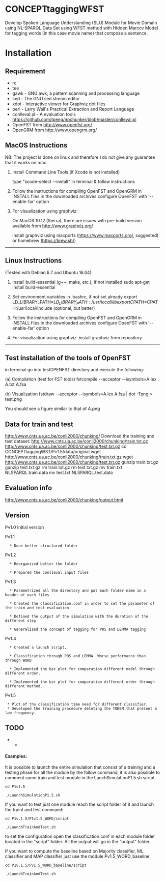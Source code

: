 # CONCEPTtaggingWFST
Develop Spoken Language Understanding (SLU) Module for Movie Domain using NL-SPARQL Data Set
using  WFST method with Hidden Marcov Model for tagging words (in this case movie name) that compose a sentence.
# Installation
## Requirement
* rc 
* tee 
* gawk - GNU awk, a pattern scanning and processing language
* sed - The GNU sed stream editor
* xdot - interactive viewer for Graphviz dot files
* perl - Larry Wall's Practical Extraction and Report Language
* conlleval.pl - A evaluation tools https://github.com/tpeng/npchunker/blob/master/conlleval.pl
* OpenFST from http://www.openfst.org/
* OpenGRM from http://www.opengrm.org/

MacOS Instructions
--------------------------------------------------------------------------------
NB: The project is done on linux and therefore I do not give any guarantee that 
it works on mac.

1. Install Command Line Tools (if Xcode is not installed)

   type "xcode-select --install" in terminal & follow instructions
   
2. Follow the instructions for compiling OpenFST and OpenGRM in INSTALL files
   in the downloaded archives
   configure OpenFST with '--enable-far' option
   
3. For visualization using graphviz:

   On MacOS 10.12 (Sierra), there are issues with pre-build version available
   from http://www.graphviz.org/
   
   install graphviz using macports (https://www.macports.org/, suggested) or 
   homebrew (https://brew.sh/)
--------------------------------------------------------------------------------
Linux Instructions
--------------------------------------------------------------------------------
(Tested with Debian 8.7 and Ubuntu 16.04)

1. Install build-essential (g++, make, etc.), if not installed
   sudo apt-get install build-essential
   
2. Set environment variables in .bashrc, if not set already
   export LD_LIBRARY_PATH=$LD_LIBRARY_PATH:/usr/local/lib
   export CPATH=$CPATH:/usr/local/include (optional, but better)

3. Follow the instructions for compiling OpenFST and OpenGRM in INSTALL files
   in the downloaded archives
   configure OpenFST with '--enable-far' option

4. For visualization using graphviz:
   install graphviz from repository

--------------------------------------------------------------------------------
Test installation of the tools of OpenFST
--------------------------------------------------------------------------------

in terminal go into testOPENFST directory and execute the following:

   (a) Compilation (test for FST tools)
   fstcompile --acceptor --isymbols=A.lex A.txt A.fsa
   
   (b) Visualization
   fstdraw --acceptor --isymbols=A.lex A.fsa | dot -Tpng > test.png
   
   You should see a figure similar to that of A.png
   
## Data for train and test
<http://www.cnts.ua.ac.be/conll2000/chunking/>
Download the training and test dataset:
http://www.cnts.ua.ac.be/conll2000/chunking/train.txt.gz
http://www.cnts.ua.ac.be/conll2000/chunking/test.txt.gz
cd CONCEPTtaggingWST/Pv1.5/data/original
wget http://www.cnts.ua.ac.be/conll2000/chunking/train.txt.gz
wget http://www.cnts.ua.ac.be/conll2000/chunking/test.txt.gz
gunzip train.txt.gz
gunzip test.txt.gz
rm train.txt.gz
rm test.txt.gz
mv train.txt NLSPARQL.train.data
mv test.txt NLSPARQL.test.data

## Evaluation info
<http://www.cnts.ua.ac.be/conll2000/chunking/output.html>

## Version
Pv1.0 Initial version

Pv1.1 

      * Done better structured folder

Pv1.2 

      * Reorganized better the folder
	  
      * Prepared the conlleval input files

Pv1.3

      * Parametrized all the directory and put each folder name in a header of each files
	  
      * Created the classification.conf in order to set the parameter of the train and test evaluation
	  
      * Defined the output of the simulation with the duration of the different step
	  
      * Generalised the concept of tagging for POS and LEMMA tagging
	  
Pv1.4

	  * Created a launch script.

	  * Classification through POS and LEMMA. Worse performance than through WORD

	  * Implemented the bar plot for comparation different model through different order.

	  * Implemented the bar plot for comparation different order through different method.
Pv1.5

     * Plot of the classification time need for different classifier.
     * Developed the training procedure deleting the TOKEN that present a law frequency.
	  
## TODO

* -

#### Examples:
It is possible to launch the entire simulation that consist of a training and a testing phase for all the module by the follow command, it is also possible to comment some train and test module in the LauchSimulationP1.5.sh script.

`cd P1v1.5`

`./LaunchSimulationP1.5.sh`

If you want to test just one module reach the script folder of it and launch the traint and test command:

`cd P1v.1.5/P1v1.5_WORD/script`

`./LaunchTrainAndTest.sh`

to set the configuration open the classification.conf in each module folder located in the "script" folder. All the output will go in the "output" folder.

If you want to compute the baseline based on Majority classifier, ML classifier and MAP classifier just use the module Pv1.5_WORD_baseline

`cd P1v.1.5/Pv1.5_WORD_baseline/script`

`./LaunchTrainAndTest.sh`
